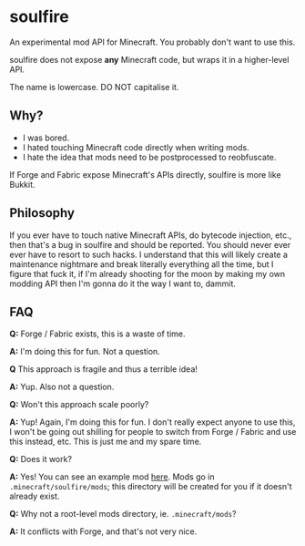 # soulfire

An experimental mod API for Minecraft. You probably don't want to use this.

soulfire does not expose **any** Minecraft code, but wraps it in a higher-level API.

The name is lowercase. DO NOT capitalise it.

## Why?

- I was bored.
- I hated touching Minecraft code directly when writing mods.
- I hate the idea that mods need to be postprocessed to reobfuscate.

If Forge and Fabric expose Minecraft's APIs directly, soulfire is more like Bukkit.

## Philosophy

If you ever have to touch native Minecraft APIs, do bytecode injection, etc., then that's a bug in soulfire and should
be reported. You should never ever ever have to resort to such hacks. I understand that this will likely create a
maintenance nightmare and break literally everything all the time, but I figure that fuck it, if I'm already shooting
for the moon by making my own modding API then I'm gonna do it the way I want to, dammit.

## FAQ

**Q:** Forge / Fabric exists, this is a waste of time.

**A:** I'm doing this for fun. Not a question.

**Q** This approach is fragile and thus a terrible idea!

**A:** Yup. Also not a question.

**Q:** Won't this approach scale poorly?

**A:** Yup! Again, I'm doing this for fun. I don't really expect anyone to use this, I won't be going out shilling for
       people to switch from Forge / Fabric and use this instead, etc. This is just me and my spare time.

**Q:** Does it work?

**A:** Yes! You can see an example mod [here](https://github.com/queer/soulfire/tree/mistress/soulfire-example-mod).
       Mods go in `.minecraft/soulfire/mods`; this directory will be created for you if it doesn't already exist.

**Q:** Why not a root-level mods directory, ie. `.minecraft/mods`?

**A:** It conflicts with Forge, and that's not very nice.